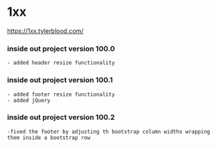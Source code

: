 # 1xx

https://1xx.tylerblood.com/

### inside out project version 100.0
    - added header resize functionality

### inside out project version 100.1
    - added footer resize functionality
    - added jQuery

### inside out project version 100.2
    -fixed the footer by adjusting th bootstrap column widths wrapping them inside a bootstrap row
